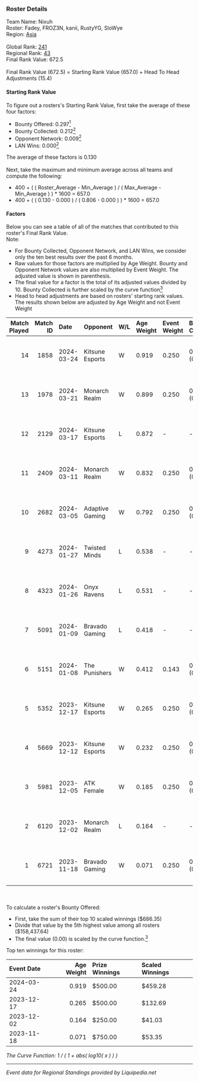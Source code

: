 ### Roster Details<br />
Team Name: Nixuh<br />
Roster: Fadey, FROZ3N, kanii, RustyYG, SloWye<br />
Region: [Asia]( ../standings_asia.md)<br />
<br />
Global Rank: [241](../standings_global.md)<br />
Regional Rank: [43]( ../standings_asia.md)<br />
Final Rank Value:  672.5<br />
<br />
Final Rank Value (672.5) = Starting Rank Value (657.0) + Head To Head Adjustments (15.4)<br />

#### Starting Rank Value<br />
To figure out a rosters's Starting Rank Value, first take the average of these four factors:<br />
- Bounty Offered: 0.297[<sup>1</sup>](#table2)
- Bounty Collected: 0.212[<sup>2</sup>](#table1)
- Opponent Network: 0.009[<sup>2</sup>](#table1)
- LAN Wins: 0.000[<sup>2</sup>](#table1)

The average of these factors is 0.130<br />
<br />
Next, take the maximum and minimum average across all teams and compute the following:<br />
- 400 + ( ( Roster_Average - Min_Average ) / ( Max_Average - Min_Average ) ) * 1600 = 657.0
- 400 + ( ( 0.130 - 0.000 ) / ( 0.806 - 0.000 ) ) * 1600 = 657.0


#### Factors<br />
Below you can see a table of all of the matches that contributed to this roster's Final Rank Value.<br />
Note:<br />

- For Bounty Collected, Opponent Network, and LAN Wins, we consider only the ten best results over the past 6 months.
- Raw values for those factors are multiplied by Age Weight. Bounty and Opponent Network values are also multiplied by Event Weight. The adjusted value is shown in parenthesis.
- The final value for a factor is the total of its adjusted values divided by 10. Bounty Collected is further scaled by the curve function[<sup>3</sup>](#curveFunction)
- Head to head adjustments are based on rosters' starting rank values. The results shown below are adjusted by Age Weight and not Event Weight
<span id="table1"></span><br />


| Match Played | Match ID | Date       | Opponent        | W/L | Age Weight | Event Weight | Bounty Collected | Opponent Network | LAN Wins  | H2H Adj. | Roster                                    |
| -: | -: | :- | :- | :- | :- | :- | :- | :- | :- | -: | :- |
|           14 |     1858 | 2024-03-24 | Kitsune Esports | W   | 0.919      | 0.250        | 0.002 (0.000)    | 0.097 (0.022)    | 0 (0.000) |    12.95 | Fadey, FROZ3N, kanii, RustyYG, SloWye     |
|           13 |     1978 | 2024-03-21 | Monarch Realm   | W   | 0.899      | 0.250        | 0.002 (0.000)    | 0.095 (0.021)    | 0 (0.000) |    12.96 | Fadey, FROZ3N, kanii, RustyYG, SloWye     |
|           12 |     2129 | 2024-03-17 | Kitsune Esports | L   | 0.872      | -            | -                | -                | -         |   -14.87 | Fadey, FROZ3N, kanii, RustyYG, SloWye     |
|           11 |     2409 | 2024-03-11 | Monarch Realm   | W   | 0.832      | 0.250        | 0.002 (0.000)    | 0.095 (0.020)    | 0 (0.000) |    11.80 | Fadey, FROZ3N, kanii, RustyYG, SloWye     |
|           10 |     2682 | 2024-03-05 | Adaptive Gaming | W   | 0.792      | 0.250        | 0.000 (0.000)    | 0.000 (0.000)    | 0 (0.000) |     4.94 | Fadey, FROZ3N, kanii, RustyYG, SloWye     |
|            9 |     4273 | 2024-01-27 | Twisted Minds   | L   | 0.538      | -            | -                | -                | -         |    -9.49 | flexeeee, FROZ3N, kanii, RustyYG, zox     |
|            8 |     4323 | 2024-01-26 | Onyx Ravens     | L   | 0.531      | -            | -                | -                | -         |    -7.76 | flexeeee, FROZ3N, kanii, RustyYG, zox     |
|            7 |     5091 | 2024-01-09 | Bravado Gaming  | L   | 0.418      | -            | -                | -                | -         |    -7.62 | Fadey, flexeeee, FROZ3N, kanii, RustyYG   |
|            6 |     5151 | 2024-01-08 | The Punishers   | W   | 0.412      | 0.143        | 0.001 (0.000)    | 0.058 (0.003)    | 0 (0.000) |     3.92 | Fadey, flexeeee, FROZ3N, kanii, RustyYG   |
|            5 |     5352 | 2023-12-17 | Kitsune Esports | W   | 0.265      | 0.250        | 0.002 (0.000)    | 0.097 (0.006)    | 0 (0.000) |     3.84 | bLazE, Fadey, flexeeee, FROZ3N, RustyYG   |
|            4 |     5669 | 2023-12-12 | Kitsune Esports | W   | 0.232      | 0.250        | 0.002 (0.000)    | 0.097 (0.006)    | 0 (0.000) |     3.40 | bLazE, Fadey, flexeeee, FROZ3N, RustyYG   |
|            3 |     5981 | 2023-12-05 | ATK Female      | W   | 0.185      | 0.250        | 0.011 (0.001)    | 0.201 (0.009)    | 0 (0.000) |     3.25 | bLazE, Fadey, flexeeee, FROZ3N, RustyYG   |
|            2 |     6120 | 2023-12-02 | Monarch Realm   | L   | 0.164      | -            | -                | -                | -         |    -2.84 | Fadey, flexeeee, FROZ3N, Natural, RustyYG |
|            1 |     6721 | 2023-11-18 | Bravado Gaming  | W   | 0.071      | 0.250        | 0.000 (0.000)    | 0.048 (0.001)    | 0 (0.000) |     0.93 | bLazE, Fadey, flexeeee, FROZ3N, RustyYG   |

<br />
<span id="table2"></span><br />
To calculate a roster's Bounty Offered:<br />

- First, take the sum of their top 10 scaled winnings ($686.35)
- Divide that value by the 5th highest value among all rosters ($158,437.64)
- The final value (0.00) is scaled by the curve function.[<sup>3</sup>](#curveFunction)

Top ten winnings for this roster:<br />

| Event Date | Age Weight | Prize Winnings | Scaled Winnings |
| :- | -: | :- | :- |
| 2024-03-24 |      0.919 | $500.00        | $459.28         |
| 2023-12-17 |      0.265 | $500.00        | $132.69         |
| 2023-12-02 |      0.164 | $250.00        | $41.03          |
| 2023-11-18 |      0.071 | $750.00        | $53.35          |


<span id="curveFunction"></span>_The Curve Function: 1 / ( 1 + abs( log10( x ) ) )_<br />

---
_Event data for Regional Standings provided by Liquipedia.net_<br />
